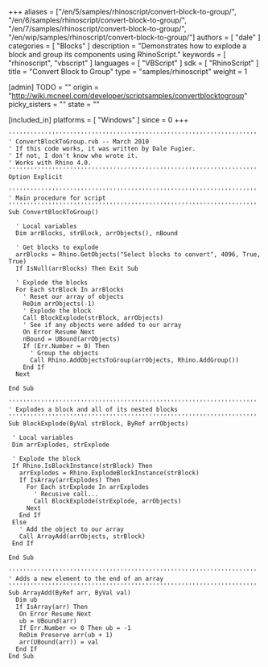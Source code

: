 +++
aliases = ["/en/5/samples/rhinoscript/convert-block-to-group/", "/en/6/samples/rhinoscript/convert-block-to-group/", "/en/7/samples/rhinoscript/convert-block-to-group/", "/en/wip/samples/rhinoscript/convert-block-to-group/"]
authors = [ "dale" ]
categories = [ "Blocks" ]
description = "Demonstrates how to explode a block and group its components using RhinoScript."
keywords = [ "rhinoscript", "vbscript" ]
languages = [ "VBScript" ]
sdk = [ "RhinoScript" ]
title = "Convert Block to Group"
type = "samples/rhinoscript"
weight = 1

[admin]
TODO = ""
origin = "http://wiki.mcneel.com/developer/scriptsamples/convertblocktogroup"
picky_sisters = ""
state = ""

[included_in]
platforms = [ "Windows" ]
since = 0
+++

```vbnet
'''''''''''''''''''''''''''''''''''''''''''''''''''''''''''''''''''''
' ConvertBlockToGroup.rvb -- March 2010
' If this code works, it was written by Dale Fugier.
' If not, I don't know who wrote it.
' Works with Rhino 4.0.
'''''''''''''''''''''''''''''''''''''''''''''''''''''''''''''''''''''
Option Explicit

'''''''''''''''''''''''''''''''''''''''''''''''''''''''''''''''''''''
' Main procedure for script
'''''''''''''''''''''''''''''''''''''''''''''''''''''''''''''''''''''
Sub ConvertBlockToGroup()

  ' Local variables
  Dim arrBlocks, strBlock, arrObjects(), nBound

  ' Get blocks to explode
  arrBlocks = Rhino.GetObjects("Select blocks to convert", 4096, True, True)
  If IsNull(arrBlocks) Then Exit Sub

  ' Explode the blocks    
  For Each strBlock In arrBlocks  
    ' Reset our array of objects
    ReDim arrObjects(-1)  
    ' Explode the block
    Call BlockExplode(strBlock, arrObjects)
    ' See if any objects were added to our array
    On Error Resume Next
    nBound = UBound(arrObjects)
    If (Err.Number = 0) Then
      ' Group the objects
      Call Rhino.AddObjectsToGroup(arrObjects, Rhino.AddGroup())
    End If
  Next

End Sub

'''''''''''''''''''''''''''''''''''''''''''''''''''''''''''''''''''''
' Explodes a block and all of its nested blocks
'''''''''''''''''''''''''''''''''''''''''''''''''''''''''''''''''''''
Sub BlockExplode(ByVal strBlock, ByRef arrObjects)

 ' Local variables
 Dim arrExplodes, strExplode

 ' Explode the block
 If Rhino.IsBlockInstance(strBlock) Then
   arrExplodes = Rhino.ExplodeBlockInstance(strBlock)
   If IsArray(arrExplodes) Then
     For Each strExplode In arrExplodes
       ' Recusive call...
       Call BlockExplode(strExplode, arrObjects)
     Next
   End If
 Else
   ' Add the object to our array
   Call ArrayAdd(arrObjects, strBlock)   
 End If

End Sub

'''''''''''''''''''''''''''''''''''''''''''''''''''''''''''''''''''''
' Adds a new element to the end of an array
'''''''''''''''''''''''''''''''''''''''''''''''''''''''''''''''''''''
Sub ArrayAdd(ByRef arr, ByVal val)
  Dim ub
  If IsArray(arr) Then
   On Error Resume Next
   ub = UBound(arr)
   If Err.Number <> 0 Then ub = -1
   ReDim Preserve arr(ub + 1)
   arr(UBound(arr)) = val
  End If
End Sub
```
